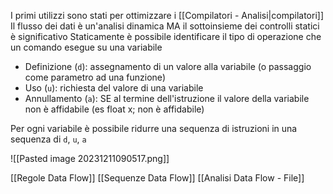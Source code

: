 I primi utilizzi sono stati per ottimizzare i [[Compilatori - Analisi|compilatori]]
Il flusso dei dati è un'analisi dinamica MA il sottoinsieme dei controlli statici è significativo
Staticamente è possibile identificare il tipo di operazione che un comando esegue su una variabile
- Definizione (`d`): assegnamento di un valore alla variabile (o passaggio come parametro ad una funzione)
- Uso (`u`): richiesta del valore di una variabile
- Annullamento (`a`): SE al termine dell'istruzione il valore della variabile non è affidabile (es float x; non è affidabile)

Per ogni variabile è possibile ridurre una sequenza di istruzioni in una sequenza di `d`, `u`, `a`

![[Pasted image 20231211090517.png]]

[[Regole Data Flow]]
[[Sequenze Data Flow]]
[[Analisi Data Flow - File]]